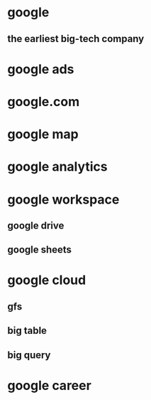 # google
## the earliest big-tech company

# google ads

# google.com

# google map

# google analytics

# google workspace
## google drive
## google sheets

# google cloud
## gfs
## big table
## big query
##

# google career






